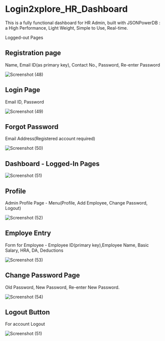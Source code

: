# Login2xplore_HR_Dashboard

This is a fully functional dashboard for HR Admin, built with JSONPowerDB : a High Performance, Light Weight, Simple to Use, Real-time.

Logged-out Pages

## Registration page
Name, Email ID(as primary key), Contact No., Password, Re-enter Password

![Screenshot (48)](https://user-images.githubusercontent.com/112549956/191900510-36ebfb49-c52f-4891-8819-4b2b107cafad.png)

## Login Page
Email ID, Password

![Screenshot (49)](https://user-images.githubusercontent.com/112549956/191900550-0babd7b0-3422-4b11-a173-9bda1c2fbe60.png)

## Forgot Password
Email Address(Registered account required)

![Screenshot (50)](https://user-images.githubusercontent.com/112549956/191900618-83bbe60a-6017-41ff-a3dc-daa8ecfcb02a.png)


## Dashboard - Logged-In Pages

![Screenshot (51)](https://user-images.githubusercontent.com/112549956/191900671-094a3fda-016d-4fdd-813e-811a31e90134.png)

## Profile
Admin Profile Page - Menu(Profile, Add Employee, Change Password, Logout)

![Screenshot (52)](https://user-images.githubusercontent.com/112549956/191900729-7a6f234e-81c6-4b5a-b7c5-6cde5900f093.png)

## Employe Entry
Form for Employee - Employee ID(primary key),Employee Name, Basic Salary, HRA, DA, Deductions

![Screenshot (53)](https://user-images.githubusercontent.com/112549956/191900775-c9d71ae5-4cbf-4b15-925a-2a8cf37f2080.png)

## Change Password Page
Old Password, New Password, Re-enter New Password.

![Screenshot (54)](https://user-images.githubusercontent.com/112549956/191900808-9a3d0d72-f19b-496e-b2e3-e4eeee318f54.png)

## Logout Button
For account Logout

![Screenshot (51)](https://user-images.githubusercontent.com/112549956/191901673-737e2a62-0bcd-41eb-846f-2c2b819f7743.png)

